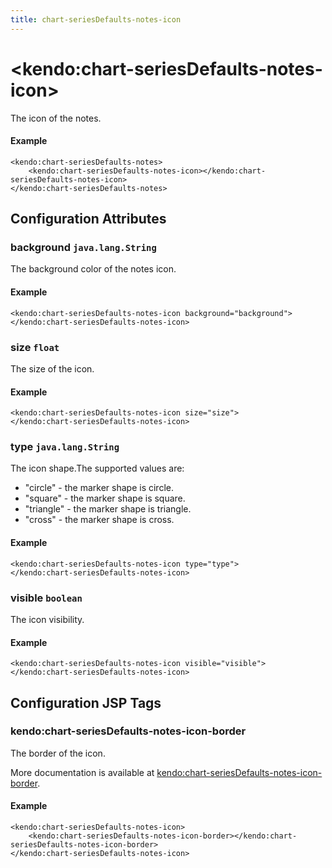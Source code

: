 ```yaml
---
title: chart-seriesDefaults-notes-icon
---
```


# \<kendo:chart-seriesDefaults-notes-icon\>

The icon of the notes.

#### Example
    <kendo:chart-seriesDefaults-notes>
        <kendo:chart-seriesDefaults-notes-icon></kendo:chart-seriesDefaults-notes-icon>
    </kendo:chart-seriesDefaults-notes>

## Configuration Attributes

### background `java.lang.String`

The background color of the notes icon.

#### Example
    <kendo:chart-seriesDefaults-notes-icon background="background">
    </kendo:chart-seriesDefaults-notes-icon>

### size `float`

The size of the icon.

#### Example
    <kendo:chart-seriesDefaults-notes-icon size="size">
    </kendo:chart-seriesDefaults-notes-icon>

### type `java.lang.String`

The icon shape.The supported values are:
* "circle" - the marker shape is circle.
* "square" - the marker shape is square.
* "triangle" - the marker shape is triangle.
* "cross" - the marker shape is cross.

#### Example
    <kendo:chart-seriesDefaults-notes-icon type="type">
    </kendo:chart-seriesDefaults-notes-icon>

### visible `boolean`

The icon visibility.

#### Example
    <kendo:chart-seriesDefaults-notes-icon visible="visible">
    </kendo:chart-seriesDefaults-notes-icon>


##  Configuration JSP Tags

### kendo:chart-seriesDefaults-notes-icon-border

The border of the icon.

More documentation is available at [kendo:chart-seriesDefaults-notes-icon-border](/api/wrappers/jsp/chart/seriesdefaults-notes-icon-border).

#### Example

    <kendo:chart-seriesDefaults-notes-icon>
        <kendo:chart-seriesDefaults-notes-icon-border></kendo:chart-seriesDefaults-notes-icon-border>
    </kendo:chart-seriesDefaults-notes-icon>

